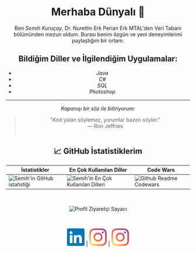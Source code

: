 <div align="center">

# Merhaba Dünyalı 👋 

Ben *Semih Kuruçay*, Dr. Nurettin Erk Perian Erk MTAL'den Veri Tabanı bölümünden mezun oldum. Burası benim özgün ve yeni deneyimlerimi paylaştığım bir ortam.

## Bildiğim Diller ve İlgilendiğim Uygulamalar:

- *Java*
- *C#*
- *SQL*
- *Photoshop*

---

*Kapanışı bir söz ile bitiriyorum:*

> "Kod yalan söylemez, yorumlar bazen söyler."  
> — Ron Jeffries
<br><br>
## 📈 GitHub İstatistiklerim

| İstatistikler | En Çok Kullanılan Diller | Code Wars |
|---------------|---------------------------|-----------|
| ![Semih'in GitHub istatistiği](https://github-readme-stats.vercel.app/api?username=semihkurucay&show_icons=true&theme=transparent) | ![Semih'in En Çok Kullanılan Dilleri](https://github-readme-stats.vercel.app/api/top-langs/?username=semihkurucay&layout=compact&theme=transparent)| ![Github Readme Codewars](https://codewars-stats-ignacio-cuadra.vercel.app/?username=semihkurucay)|

<br>

![Profil Ziyaretçi Sayacı](https://komarev.com/ghpvc/?username=semihkurucay&color=blue)

<br>

<a href="https://www.linkedin.com/in/semih-kuruçay-246305221/"><img src="https://github.com/CLorant/readme-social-icons/blob/main/medium/colored/linkedin.svg" alt="LinkedIn" /></a> | <a href="https://www.instagram.com/semih_kurucayy/"><img src="https://github.com/CLorant/readme-social-icons/blob/main/medium/colored/instagram.svg" alt="Instegram" /></a> | <a href="https://www.instagram.com/sk_yazilim/"><img src="https://github.com/CLorant/readme-social-icons/blob/main/medium/colored/instagram.svg" alt="Instegram" /></a>

</div>
